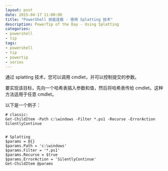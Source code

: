 ```yaml
---
layout: post
date: 2015-04-17 11:00:00
title: "PowerShell 技能连载 - 使用 Splatting 技术"
description: PowerTip of the Day - Using Splatting
categories:
- powershell
- tip
tags:
- powershell
- tip
- powertip
- series
---
```

通过 splatting 技术，您可以调用 cmdlet，并可以控制提交的参数。

要实现该目标，先向一个哈希表插入参数和值，然后将哈希表传给 cmdlet。这种方法适用于任意 cmdlet。

以下是一个例子：

    # classic:
    Get-ChildItem -Path c:\windows -Filter *.ps1 -Recurse -ErrorAction SilentlyContinue


    # Splatting
    $params = @{}
    $params.Path = 'c:\windows'
    $params.Filter = '*.ps1'
    $params.Recurse = $true
    $params.ErrorAction = 'SilentlyContinue'
    Get-ChildItem @params

<!--本文国际来源：[Using Splatting](http://community.idera.com/powershell/powertips/b/tips/posts/using-splatting)-->
